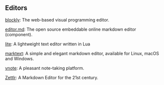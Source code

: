 ## Editors
[blockly](https://github.com/google/blockly): The web-based visual programming editor.

[editor.md](https://github.com/pandao/editor.md): The open source embeddable online markdown editor (component).

[lite](https://github.com/rxi/lite): A lightweight text editor written in Lua

[marktext](https://github.com/marktext/marktext): A simple and elegant markdown editor, available for Linux, macOS and Windows.

[vnote](https://github.com/vnotex/vnote): A pleasant note-taking platform.

[Zettlr](https://github.com/Zettlr/Zettlr): A Markdown Editor for the 21st century.
